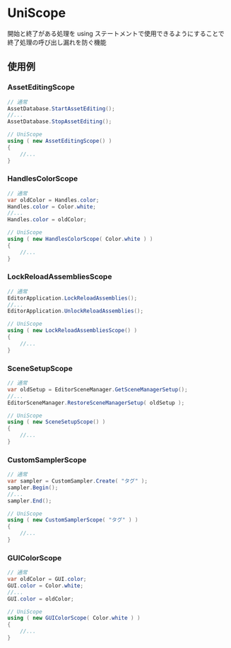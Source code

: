 # UniScope

開始と終了がある処理を using ステートメントで使用できるようにすることで終了処理の呼び出し漏れを防ぐ機能

## 使用例

### AssetEditingScope

```cs
// 通常
AssetDatabase.StartAssetEditing();
//...
AssetDatabase.StopAssetEditing();

// UniScope
using ( new AssetEditingScope() )
{
    //...
}
```

### HandlesColorScope

```cs
// 通常
var oldColor = Handles.color;
Handles.color = Color.white;
//...
Handles.color = oldColor;

// UniScope
using ( new HandlesColorScope( Color.white ) )
{
    //...
}
```

### LockReloadAssembliesScope

```cs
// 通常
EditorApplication.LockReloadAssemblies();
//...
EditorApplication.UnlockReloadAssemblies();

// UniScope
using ( new LockReloadAssembliesScope() )
{
    //...
}
```

### SceneSetupScope

```cs
// 通常
var oldSetup = EditorSceneManager.GetSceneManagerSetup();
//...
EditorSceneManager.RestoreSceneManagerSetup( oldSetup );

// UniScope
using ( new SceneSetupScope() )
{
    //...
}
```

### CustomSamplerScope

```cs
// 通常
var sampler = CustomSampler.Create( "タグ" );
sampler.Begin();
//...
sampler.End();

// UniScope
using ( new CustomSamplerScope( "タグ" ) )
{
    //...
}
```

### GUIColorScope

```cs
// 通常
var oldColor = GUI.color;
GUI.color = Color.white;
//...
GUI.color = oldColor;

// UniScope
using ( new GUIColorScope( Color.white ) )
{
    //...
}
```
